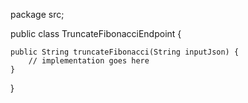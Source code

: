 package src;

public class TruncateFibonacciEndpoint {

    public String truncateFibonacci(String inputJson) {
        // implementation goes here
    }

}